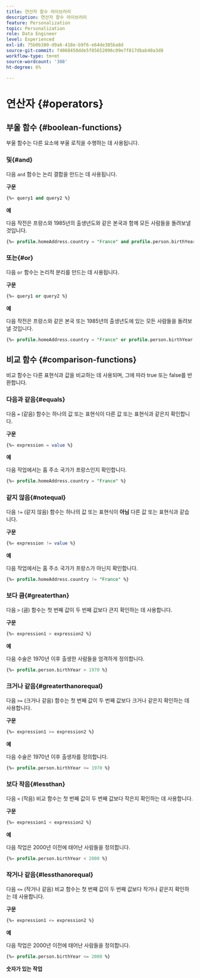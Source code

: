 ```yaml
---
title: 연산자 함수 라이브러리
description: 연산자 함수 라이브러리
feature: Personalization
topic: Personalization
role: Data Engineer
level: Experienced
exl-id: 75b0b380-d9a6-418e-b9f6-e64de385ba8d
source-git-commit: f4068450dde5f85652096c09e7f817dbab40a3d8
workflow-type: tm+mt
source-wordcount: '308'
ht-degree: 6%

---
```


# 연산자 {#operators}

## 부울 함수 {#boolean-functions}

부울 함수는 다른 요소에 부울 로직을 수행하는 데 사용됩니다.

### 및{#and}

다음 `and` 함수는 논리 결합을 만드는 데 사용됩니다.

**구문**

```sql
{%= query1 and query2 %}
```

**예**

다음 작전은 프랑스와 1985년의 출생년도와 같은 본국과 함께 모든 사람들을 돌려보낼 것입니다.

```sql
{%= profile.homeAddress.country = "France" and profile.person.birthYear = 1985 %}
```

### 또는{#or}

다음 `or` 함수는 논리적 분리를 만드는 데 사용됩니다.

**구문**

```sql
{%= query1 or query2 %}
```

**예**

다음 작전은 프랑스와 같은 본국 또는 1985년의 출생년도에 있는 모든 사람들을 돌려보낼 것입니다.

```sql
{%= profile.homeAddress.country = "France" or profile.person.birthYear = 1985 %}
```

<!--
## Not{#not}

The `not` (or `!`) function is used to create a logical negation.

**Syntax**

```sql
not ({QUERY})
!({QUERY})
```

**Example**

The following operation will return all people who do not have their home country as Canada.

```sql
not (homeAddress.countryISO = "CA")
```
-->

## 비교 함수 {#comparison-functions}

비교 함수는 다른 표현식과 값을 비교하는 데 사용되며, 그에 따라 true 또는 false를 반환합니다.

### 다음과 같음{#equals}

다음 `=` (같음) 함수는 하나의 값 또는 표현식이 다른 값 또는 표현식과 같은지 확인합니다.

**구문**

```sql
{%= expression = value %}
```

**예**

다음 작업에서는 홈 주소 국가가 프랑스인지 확인합니다.

```sql
{%= profile.homeAddress.country = "France" %}
```

### 같지 않음{#notequal}

다음 `!=` (같지 않음) 함수는 하나의 값 또는 표현식이 **아님** 다른 값 또는 표현식과 같습니다.

**구문**

```sql
{%= expression != value %}
```

**예**

다음 작업에서는 홈 주소 국가가 프랑스가 아닌지 확인합니다.

```sql
{%= profile.homeAddress.country != "France" %}
```

### 보다 큼{#greaterthan}

다음 `>` (큼) 함수는 첫 번째 값이 두 번째 값보다 큰지 확인하는 데 사용합니다.

**구문**

```sql
{%= expression1 > expression2 %}
```

**예**

다음 수술은 1970년 이후 출생한 사람들을 엄격하게 정의합니다.

```sql
{%= profile.person.birthYear > 1970 %}
```

### 크거나 같음{#greaterthanorequal}

다음 `>=` (크거나 같음) 함수는 첫 번째 값이 두 번째 값보다 크거나 같은지 확인하는 데 사용합니다.

**구문**

```sql
{%= expression1 >= expression2 %}
```

**예**

다음 수술은 1970년 이후 출생자를 정의합니다.

```sql
{%= profile.person.birthYear >= 1970 %}
```

### 보다 작음{#lessthan}

다음 `<` (작음) 비교 함수는 첫 번째 값이 두 번째 값보다 작은지 확인하는 데 사용합니다.

**구문**

```sql
{%= expression1 < expression2 %}
```

**예**

다음 작업은 2000년 이전에 태어난 사람들을 정의합니다.

```sql
{%= profile.person.birthYear < 2000 %}
```

### 작거나 같음{#lessthanorequal}

다음 `<=` (작거나 같음) 비교 함수는 첫 번째 값이 두 번째 값보다 작거나 같은지 확인하는 데 사용합니다.

**구문**

```sql
{%= expression1 <= expression2 %}
```

**예**

다음 작업은 2000년 이전에 태어난 사람들을 정의합니다.

```sql
{%= profile.person.birthYear <= 2000 %}
```

**숫자가 있는 작업**
